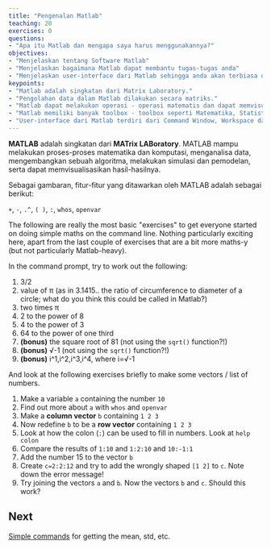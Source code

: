 ```yaml
---
title: "Pengenalan Matlab"
teaching: 20
exercises: 0
questions:
- "Apa itu Matlab dan mengapa saya harus menggunakannya?"
objectives:
- "Menjelaskan tentang Software Matlab"
- "Menjelaskan bagaimana Matlab dapat membantu tugas-tugas anda"
- "Menjelaskan user-interface dari Matlab sehingga anda akan terbiasa dengannya"
keypoints:
- "Matlab adalah singkatan dari Matrix Laboratory."
- "Pengolahan data dalam Matlab dilakukan secara matriks."
- "Matlab dapat melakukan operasi - operasi matematis dan dapat memvisualisasikan hasilnya"
- "Matlab memiliki banyak toolbox - toolbox seperti Matematika, Statistika, Optimasi, Sistem Kontrol, Audio dan Image Processing, dll"
- "User-interface dari Matlab terdiri dari Command Window, Workspace dan Editor"
---
```


**MATLAB** adalah singkatan dari **MATrix LABoratory**. MATLAB mampu melakukan proses-proses matematika dan komputasi, menganalisa data, mengembangkan sebuah algoritma, melakukan simulasi dan pemodelan, serta dapat memvisualisasikan hasil-hasilnya.

Sebagai gambaran, fitur-fitur yang ditawarkan oleh MATLAB adalah sebagai berikut:

``+``, ``-``, ``.^``, ``( )``, ``:``, ``whos``, ``openvar``

The following are really the most basic "exercises" to get everyone started on doing simple maths on the command line. Nothing particularly exciting here, apart from the last couple of exercises that are a bit more maths-y (but not particularly Matlab-heavy).

In the command prompt, try to work out the following:

1.	3/2
2.	value of π (as in 3.1415.. the ratio of circumference to diameter of a circle; what do you think this could be called in Matlab?)
3.	two times π
4.	2 to the power of 8
5.	4 to the power of 3
6.	64 to the power of one third
7.	**(bonus)** the square root of 81 (not using the ``sqrt()`` function?!)
8.	**(bonus)** √-1 (not using the ``sqrt()`` function?!)
9.	**(bonus)** i^1,i^2,i^3,i^4, where i=√-1

And look at the following exercises briefly to make some vectors / list of numbers.

1.	Make a variable ``a`` containing the number ``10``
2.	Find out more about ``a`` with ``whos`` and ``openvar``
3.	Make a **column vector** ``b`` containing ``1 2 3``
4.	Now redefine ``b`` to be a **row vector** containing ``1 2 3``
5.	Look at how the colon (``:``) can be used to fill in numbers. Look at ``help colon``
6.	Compare the results of ``1:10``  and ``1:2:10`` and ``10:-1:1``
7.	Add the number 15 to the vector ``b``
8.  Create ``c=2:2:12`` and try to add the wrongly shaped ``[1 2]``  to ``c``. Note down the error message!
9.  Try joining the vectors ``a`` and ``b``. Now the vectors ``b`` and ``c``. Should this work?

##  Next

[Simple commands](02-simpleCommands.md) for getting the mean, std, etc.
